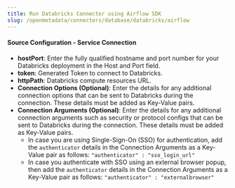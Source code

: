 ```yaml
---
title: Run Databricks Connector using Airflow SDK
slug: /openmetadata/connectors/database/databricks/airflow
---
```


<ConnectorIntro connector="Databricks" goal="Airflow" hasProfiler="true" hasDBT="true" />

<Requirements />

<PythonMod connector="Databricks" module="databricks" />

<MetadataIngestionServiceDev service="database" connector="Databricks" goal="Airflow"/>

<h4>Source Configuration - Service Connection</h4>

- **hostPort**: Enter the fully qualified hostname and port number for your Databricks deployment in the Host and Port field.
- **token**: Generated Token to connect to Databricks.
- **httpPath**: Databricks compute resources URL.
- **Connection Options (Optional)**: Enter the details for any additional connection options that can be sent to Databricks during the connection. These details must be added as Key-Value pairs.
- **Connection Arguments (Optional)**: Enter the details for any additional connection arguments such as security or protocol configs that can be sent to Databricks during the connection. These details must be added as Key-Value pairs. 
  - In case you are using Single-Sign-On (SSO) for authentication, add the `authenticator` details in the Connection Arguments as a Key-Value pair as follows: `"authenticator" : "sso_login_url"`
  - In case you authenticate with SSO using an external browser popup, then add the `authenticator` details in the Connection Arguments as a Key-Value pair as follows: `"authenticator" : "externalbrowser"`

<MetadataIngestionConfig service="database" connector="Databricks" goal="Airflow" hasProfiler="true" hasDBT="true"/>
